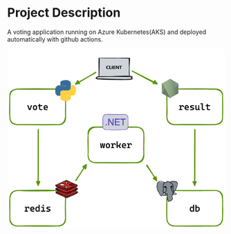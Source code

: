 # Project Description

A voting application running on Azure Kubernetes(AKS) and deployed automatically with github actions.

![Screenshot](application\application-vote\architectureDesign.png)